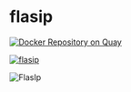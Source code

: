 # flasip
[![Docker Repository on Quay](https://quay.io/repository/thoba/flasip/status "Docker Repository on Quay")](https://quay.io/repository/thoba/flasip)

[![flasip](http://dockeri.co/image/thoba/flasip)](https://hub.docker.com/r/thoba/flasip/)

![FlasIp](https://raw.githubusercontent.com/thobalose/flasip/master/flasip_app.png)

